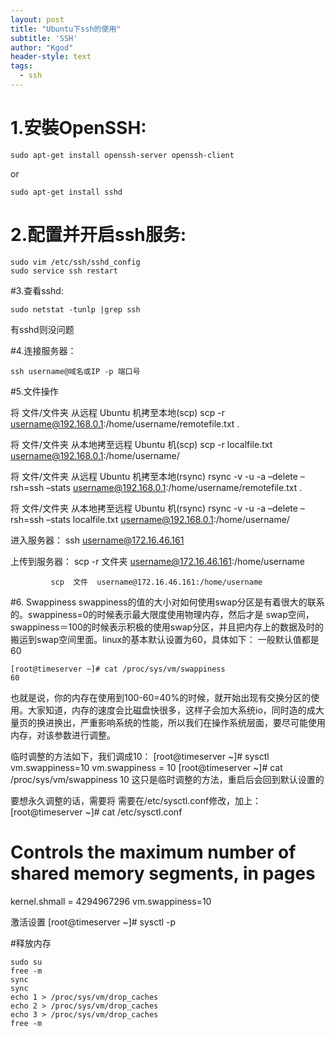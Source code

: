 ```yaml
--- 
layout: post
title: "Ubuntu下ssh的使用" 
subtitle: 'SSH' 
author: "Kgod" 
header-style: text 
tags: 
  - ssh
---
```

# 1.安裝OpenSSH: 
```
sudo apt-get install openssh-server openssh-client
``` 
or 
```
sudo apt-get install sshd
```

# 2.配置并开启ssh服务: 
```
sudo vim /etc/ssh/sshd_config
sudo service ssh restart
```

#3.查看sshd:
```
sudo netstat -tunlp |grep ssh
```
有sshd则没问题

#4.连接服务器：
```
ssh username@域名或IP -p 端口号
```
#5.文件操作

将 文件/文件夹 从远程 Ubuntu 机拷至本地(scp)
scp -r username@192.168.0.1:/home/username/remotefile.txt .

将 文件/文件夹 从本地拷至远程 Ubuntu 机(scp)
scp -r localfile.txt username@192.168.0.1:/home/username/

将 文件/文件夹 从远程 Ubuntu 机拷至本地(rsync)
rsync -v -u -a –delete –rsh=ssh –stats username@192.168.0.1:/home/username/remotefile.txt .

将 文件/文件夹 从本地拷至远程 Ubuntu 机(rsync)
rsync -v -u -a –delete –rsh=ssh –stats localfile.txt username@192.168.0.1:/home/username/ 


进入服务器： ssh username@172.16.46.161  

上传到服务器：  scp -r 文件夹  username@172.16.46.161:/home/username

             scp  文件  username@172.16.46.161:/home/username




#6. Swappiness
swappiness的值的大小对如何使用swap分区是有着很大的联系的。swappiness=0的时候表示最大限度使用物理内存，然后才是 swap空间，swappiness＝100的时候表示积极的使用swap分区，并且把内存上的数据及时的搬运到swap空间里面。linux的基本默认设置为60，具体如下：
一般默认值都是60   
```
[root@timeserver ~]# cat /proc/sys/vm/swappiness
60
```

也就是说，你的内存在使用到100-60=40%的时候，就开始出现有交换分区的使用。大家知道，内存的速度会比磁盘快很多，这样子会加大系统io，同时造的成大量页的换进换出，严重影响系统的性能，所以我们在操作系统层面，要尽可能使用内存，对该参数进行调整。

临时调整的方法如下，我们调成10：
[root@timeserver ~]# sysctl vm.swappiness=10
vm.swappiness = 10
[root@timeserver ~]# cat /proc/sys/vm/swappiness
10
这只是临时调整的方法，重启后会回到默认设置的

要想永久调整的话，需要将
需要在/etc/sysctl.conf修改，加上：
[root@timeserver ~]# cat /etc/sysctl.conf

# Controls the maximum number of shared memory segments, in pages
kernel.shmall = 4294967296
vm.swappiness=10

激活设置
[root@timeserver ~]# sysctl -p

#释放内存
```
sudo su 
free -m
sync
sync
echo 1 > /proc/sys/vm/drop_caches
echo 2 > /proc/sys/vm/drop_caches
echo 3 > /proc/sys/vm/drop_caches
free -m
```

